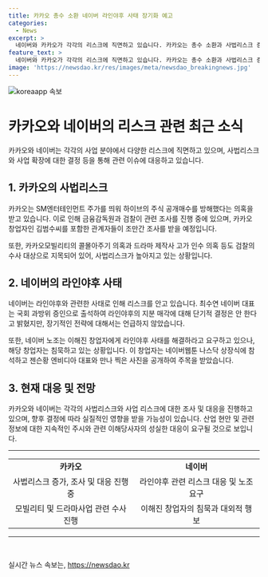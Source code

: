 ```yaml
---
title: 카카오 총수 소환 네이버 라인야후 사태 장기화 예고
categories:
  - News
excerpt: >
  네이버와 카카오가 각각의 리스크에 직면하고 있습니다. 카카오는 총수 소환과 사법리스크 증가, 네이버는 라인야후 사태의 장기화로 고민 중입니다. 카카오는 SM엔터테인먼트 주가 띄우기 의혹과 김범수 창업자의 조사, 네이버는 라인야후 관련 부담을 호소 중입니다. 노조는 이해진 창업자에게 해결을 촉구하는 반면, 그는 침묵하고 있으나 대외 활동으로 주목을 받고 있습니다. 이 활동이 주목받고 있습니다. 현재 사법리스크와 부담으로 잠시 휩쓸리고 있는 두 기업에 대한 관심이 증가하고 있는 상황입니다.
feature_text: >
  네이버와 카카오가 각각의 리스크에 직면하고 있습니다. 카카오는 총수 소환과 사법리스크 증가, 네이버는 라인야후 사태의 장기화로 고민 중입니다. 카카오는 SM엔터테인먼트 주가 띄우기 의혹과 김범수 창업자의 조사, 네이버는 라인야후 관련 부담을 호소 중입니다. 노조는 이해진 창업자에게 해결을 촉구하는 반면, 그는 침묵하고 있으나 대외 활동으로 주목을 받고 있습니다. 이 활동이 주목받고 있습니다. 현재 사법리스크와 부담으로 잠시 휩쓸리고 있는 두 기업에 대한 관심이 증가하고 있는 상황입니다.
image: 'https://newsdao.kr/res/images/meta/newsdao_breakingnews.jpg'
---
```


<p><img src="https://newsdao.kr/res/images/meta/newsdao_breakingnews.jpg" alt="koreaapp 속보" /></p>

<h1>카카오와 네이버의 리스크 관련 최근 소식</h1>

<p data-ke-size="size16">카카오와 네이버는 각각의 사업 분야에서 다양한 리스크에 직면하고 있으며, 사법리스크와 사업 확장에 대한 결정 등을 통해 관련 이슈에 대응하고 있습니다.</p>

<h2 data-ke-size="size26">1. 카카오의 사법리스크</h2>

<p data-ke-size="size16">카카오는 SM엔터테인먼트 주가를 띄워 하이브의 주식 공개매수를 방해했다는 의혹을 받고 있습니다. 이로 인해 금융감독원과 검찰이 관련 조사를 진행 중에 있으며, 카카오 창업자인 김범수씨를 포함한 관계자들이 조만간 조사를 받을 예정입니다.</p>

<p data-ke-size="size16">또한, 카카오모빌리티의 콜몰아주기 의혹과 드라마 제작사 고가 인수 의혹 등도 검찰의 수사 대상으로 지목되어 있어, 사법리스크가 높아지고 있는 상황입니다.</p>

<h2 data-ke-size="size26">2. 네이버의 라인야후 사태</h2>

<p data-ke-size="size16">네이버는 라인야후와 관련한 사태로 인해 리스크를 안고 있습니다. 최수연 네이버 대표는 국회 과방위 증인으로 출석하여 라인야후의 지분 매각에 대해 단기적 결정은 안 한다고 밝혔지만, 장기적인 전략에 대해서는 언급하지 않았습니다.</p>

<p data-ke-size="size16">또한, 네이버 노조는 이해진 창업자에게 라인야후 사태를 해결하라고 요구하고 있으나, 해당 창업자는 침묵하고 있는 상황입니다. 이 창업자는 네이버웹툰 나스닥 상장식에 참석하고 젠슨황 엔비디아 대표와 만나 찍은 사진을 공개하여 주목을 받았습니다.</p>

<h2 data-ke-size="size26">3. 현재 대응 및 전망</h2>

<p data-ke-size="size16">카카오와 네이버는 각각의 사법리스크와 사업 리스크에 대한 조사 및 대응을 진행하고 있으며, 향후 결정에 따라 실질적인 영향을 받을 가능성이 있습니다. 산업 현안 및 관련 정보에 대한 지속적인 주시와 관련 이해당사자의 성실한 대응이 요구될 것으로 보입니다.</p>

<hr>

<table>
  <tr>
    <td style="text-align: center; height: 17px;"><b>카카오</b></td>
    <td style="text-align: center; height: 17px;"><b>네이버</b></td>
  </tr>
  <tr>
    <td style="text-align: center; height: 17px;">사법리스크 증가, 조사 및 대응 진행 중</td>
    <td style="text-align: center; height: 17px;">라인야후 관련 리스크 대응 및 노조 요구</td>
  </tr>
  <tr>
    <td style="text-align: center; height: 17px;">모빌리티 및 드라마사업 관련 수사 진행</td>
    <td style="text-align: center; height: 17px;">이해진 창업자의 침묵과 대외적 행보</td>
  </tr>
</table>

<hr>

<p data-ke-size="size16">&nbsp;</p>
실시간 뉴스 속보는, <a href="https://newsdao.kr" rel="dofollow">https://newsdao.kr</a>


